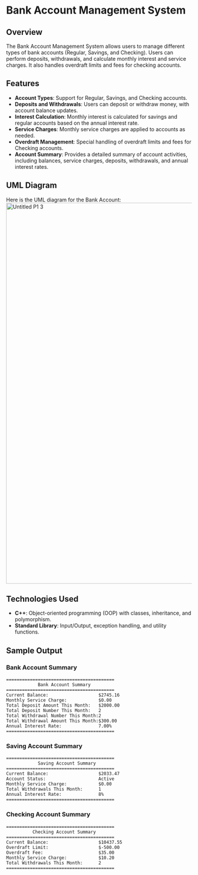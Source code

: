 
# Bank Account Management System

## Overview
The Bank Account Management System allows users to manage different types of bank accounts (Regular, Savings, and Checking). Users can perform deposits, withdrawals, and calculate monthly interest and service charges. It also handles overdraft limits and fees for checking accounts.

## Features
- **Account Types**: Support for Regular, Savings, and Checking accounts.
- **Deposits and Withdrawals**: Users can deposit or withdraw money, with account balance updates.
- **Interest Calculation**: Monthly interest is calculated for savings and regular accounts based on the annual interest rate.
- **Service Charges**: Monthly service charges are applied to accounts as needed.
- **Overdraft Management**: Special handling of overdraft limits and fees for Checking accounts.
- **Account Summary**: Provides a detailed summary of account activities, including balances, service charges, deposits, withdrawals, and annual interest rates.

## UML Diagram
Here is the UML diagram for the Bank Account:
<img width="1032" alt="Untitled P1 3" src="https://github.com/user-attachments/assets/75ebc64c-8977-46d4-b6f6-122c3b20509c" />



## Technologies Used
- **C++**: Object-oriented programming (OOP) with classes, inheritance, and polymorphism.
- **Standard Library**: Input/Output, exception handling, and utility functions.

## Sample Output

### Bank Account Summary

```
=========================================
            Bank Account Summary        
=========================================
Current Balance:                   $2745.16     
Monthly Service Charge:            $0.00        
Total Deposit Amount This Month:   $2000.00     
Total Deposit Number This Month:   2           
Total Withdrawal Number This Month:2           
Total Withdrawal Amount This Month:$300.00      
Annual Interest Rate:              7.00%
=========================================
```

### Saving Account Summary
```
=========================================
            Saving Account Summary      
=========================================
Current Balance:                   $2033.47   
Account Status:                    Active    
Monthly Service Charge:            $0.00      
Total Withdrawals This Month:      1         
Annual Interest Rate:              8%
=========================================

```
### Checking Account Summary
```
=========================================
          Checking Account Summary      
=========================================
Current Balance:                   $10437.55  
Overdraft Limit:                   $-500.00   
Overdraft Fee:                     $35.00     
Monthly Service Charge:            $10.20     
Total Withdrawals This Month:      2         
=========================================
```
